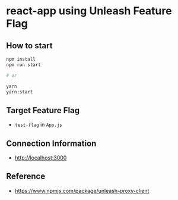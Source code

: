 # react-app using Unleash Feature Flag

## How to start

```bash
npm install
npm run start

# or

yarn
yarn:start
```

## Target Feature Flag

- `test-flag` in `App.js`

## Connection Information

- <http://localhost:3000>

## Reference

- <https://www.npmjs.com/package/unleash-proxy-client>

